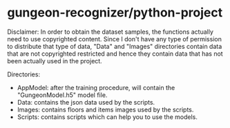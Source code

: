 # gungeon-recognizer/python-project

Disclaimer: In order to obtain the dataset samples, the functions actually need to use copyrighted content. Since I don't have any type of permission to distribute that type of data, "Data" and "Images" directories contain data that are not copyrighted restricted and hence they contain data that has not been actually used in the project.

Directories:
- AppModel: after the training procedure, will contain the "GungeonModel.h5" model file.
- Data: contains the json data used by the scripts.
- Images: contains floors and items images used by the scripts.
- Scripts: contains scripts which can help you to use the models.
